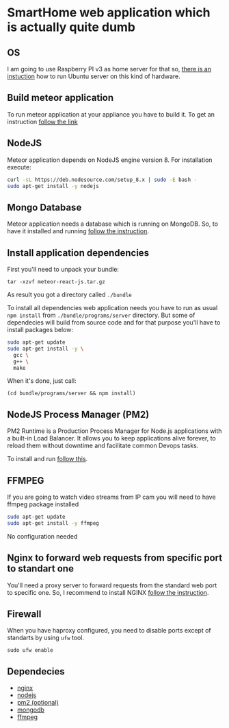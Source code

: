 # SmartHome web application which is actually quite dumb

## OS

I am going to use Raspberry PI v3 as home server for that so, [there is an instuction](/docs/Ubuntu.md)
how to run Ubuntu server on this kind of hardware.

## Build meteor application

To run meteor application at your appliance you have to build it.
To get an instruction [follow the link](/docs/Build.md)

## NodeJS

Meteor application depends on NodeJS engine version 8. For installation execute:

```bash
curl -sL https://deb.nodesource.com/setup_8.x | sudo -E bash -
sudo apt-get install -y nodejs
```

## Mongo Database

Meteor application needs a database which is running on MongoDB.
So, to have it installed and running [follow the instruction](/docs/MongoDB.md).

## Install application dependencies

First you'll need to unpack your bundle:

`tar -xzvf meteor-react-js.tar.gz`

As result you got a directory called `./bundle`

To install all dependencies web application needs you have to run as usual `npm install`
from `./bundle/programs/server` directory. But some of dependecies will build from source code and
for that purpose you'll have to install packages below:

```bash
sudo apt-get update
sudo apt-get install -y \
  gcc \
  g++ \
  make
```

When it's done, just call:

`(cd bundle/programs/server && npm install)`

## NodeJS Process Manager (PM2)

PM2 Runtime is a Production Process Manager for Node.js applications with a built-in Load Balancer. It allows you to keep applications alive forever, to reload them without downtime and facilitate common Devops tasks.

To install and run [follow this](/docs/PM2.md).

## FFMPEG

If you are going to watch video streams from IP cam you will need to have ffmpeg package installed

```bash
sudo apt-get update
sudo apt-get install -y ffmpeg
```

No configuration needed

## Nginx to forward web requests from specific port to standart one

You'll need a proxy server to forward requests from the standard web port to specific one.
So, I recommend to install NGINX [follow the instruction](/docs/Nginx.md).

## Firewall

When you have haproxy configured, you need to disable ports except of standarts by using `ufw` tool.

`sudo ufw enable`

## Dependecies

- [nginx](https://www.digitalocean.com/community/tutorials/how-to-install-nginx-on-ubuntu-18-04-quickstart)
- [nodejs](https://github.com/nodesource/distributions/blob/master/README.md#debinstall)
- [pm2 (optional)](https://pm2.io/doc/en/runtime/quick-start/#installation)
- [mongodb](https://medium.com/@mhagemann/how-to-install-mongodb-3-6-on-ubuntu-17-10-ac0bc225e648)
- [ffmpeg](https://ffmpeg.org/download.html#build-linux)
